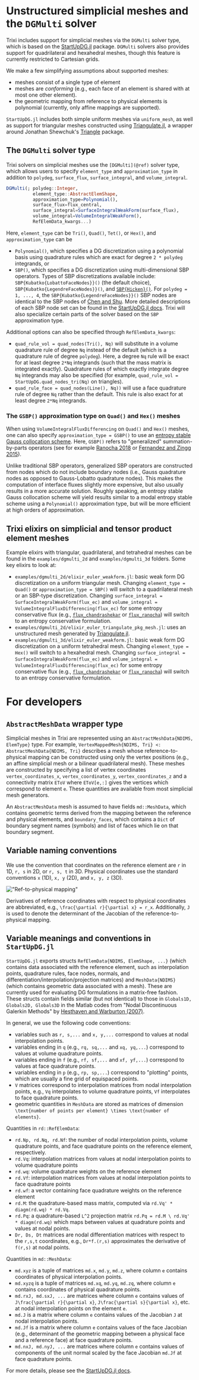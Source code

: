 # Unstructured simplicial meshes and the `DGMulti` solver

Trixi includes support for simplicial meshes via the `DGMulti` solver type, which is based on the
[StartUpDG.jl](https://github.com/jlchan/StartUpDG.jl) package. `DGMulti` solvers also provides
support for quadrilateral and hexahedral meshes, though this feature is currently restricted to
Cartesian grids.

We make a few simplifying assumptions about supported meshes:
* meshes consist of a single type of element
* meshes are _conforming_ (e.g., each face of an element is shared with at most one other element).
* the geometric mapping from reference to physical elements is polynomial (currently, only affine
  mappings are supported).

`StartUpDG.jl` includes both simple uniform meshes via `uniform_mesh`, as well as support for triangular
meshes constructed using [Triangulate.jl](https://github.com/JuliaGeometry/Triangulate.jl), a wrapper
around Jonathan Shewchuk's [Triangle](https://www.cs.cmu.edu/~quake/triangle.html) package.

## The `DGMulti` solver type

Trixi solvers on simplicial meshes use the `[DGMulti](@ref)` solver type, which allows users to specify
`element_type` and `approximation_type` in addition to `polydeg`, `surface_flux`, `surface_integral`,
and `volume_integral`.

```julia
DGMulti(; polydeg::Integer,
          element_type::AbstractElemShape,
          approximation_type=Polynomial(),
          surface_flux=flux_central,
          surface_integral=SurfaceIntegralWeakForm(surface_flux),
          volume_integral=VolumeIntegralWeakForm(),
          RefElemData_kwargs...)
```

Here, `element_type` can be `Tri()`, `Quad()`, `Tet()`, or `Hex()`, and `approximation_type` can be
* `Polynomial()`, which specifies a DG discretization using a polynomial basis using quadrature rules
  which are exact for degree `2 * polydeg` integrands, or
* `SBP()`, which specifies a DG discretization using multi-dimensional SBP operators. Types of SBP
  discretizations available include:
  `SBP{Kubatko{LobattoFaceNodes}}()` (the default choice), `SBP{Kubatko{LegendreFaceNodes}}()`, and
  [`SBP{Hicken}()`](https://doi.org/10.1007/s10915-020-01154-8). For `polydeg = 1, ..., 4`, the
  `SBP{Kubatko{LegendreFaceNodes}}()` SBP nodes are identical to the SBP nodes of
  [Chen and Shu](https://doi.org/10.1016/j.jcp.2017.05.025).
  More detailed descriptions of each SBP node set can be found in the
  [StartUpDG.jl docs](https://jlchan.github.io/StartUpDG.jl/dev/RefElemData/#RefElemData-based-on-SBP-finite-differences).
  Trixi will also specialize certain parts of the solver based on the `SBP` approximation type.

Additional options can also be specified through `RefElemData_kwargs`:

* `quad_rule_vol = quad_nodes(Tri(), Nq)` will substitute in a volume quadrature rule of degree `Nq`
  instead of the default (which is a quadrature rule of degree `polydeg`).
  Here, a degree `Nq` rule will be exact for at least degree `2*Nq` integrands (such that the mass
  matrix is integrated exactly). Quadrature rules of which exactly integrate degree `Nq` integrands
  may also be specified (for example, `quad_rule_vol = StartUpDG.quad_nodes_tri(Nq)` on triangles).
* `quad_rule_face = quad_nodes(Line(), Nq))` will use a face quadrature rule of degree `Nq` rather
  than the default. This rule is also exact for at least degree `2*Nq` integrands.

### The `GSBP()` approximation type on `Quad()` and `Hex()` meshes

When using `VolumeIntegralFluxDifferencing` on `Quad()` and `Hex()` meshes, one can also specify
`approximation_type = GSBP()` to use an [entropy stable Gauss collocation scheme](https://doi.org/10.1137/18M1209234).
Here, `GSBP()` refers to "generalized" summation-by-parts operators (see for example
[Ranocha 2018](https://doi.org/10.1016/j.jcp.2018.02.021) or
[Fernandez and Zingg 2015](https://doi.org/10.1137/140992205)).

Unlike traditional SBP operators, generalized SBP operators are constructed from nodes which do
not include boundary nodes (i.e., Gauss quadrature nodes as opposed to Gauss-Lobatto quadrature
nodes). This makes the computation of interface fluxes slightly more expensive, but also usually
results in a more accurate solution. Roughly speaking, an entropy stable Gauss collocation scheme
will yield results similar to a modal entropy stable scheme using a `Polynomial()` approximation
type, but will be more efficient at high orders of approximation.

## Trixi elixirs on simplicial and tensor product element meshes

Example elixirs with triangular, quadrilateral, and tetrahedral meshes can be found in
the `examples/dgmulti_2d` and `examples/dgmulti_3d` folders. Some key elixirs to look at:

* `examples/dgmulti_2d/elixir_euler_weakform.jl`: basic weak form DG discretization on a uniform triangular mesh.
  Changing `element_type = Quad()` or `approximation_type = SBP()` will switch to a quadrilateral mesh
  or an SBP-type discretization. Changing `surface_integral = SurfaceIntegralWeakForm(flux_ec)` and
  `volume_integral = VolumeIntegralFluxDifferencing(flux_ec)` for some entropy conservative flux
  (e.g., [`flux_chandrashekar`](@ref) or [`flux_ranocha`](@ref)) will switch to an entropy conservative formulation.
* `examples/dgmulti_2d/elixir_euler_triangulate_pkg_mesh.jl`: uses an unstructured mesh generated by
  [Triangulate.jl](https://github.com/JuliaGeometry/Triangulate.jl).
* `examples/dgmulti_3d/elixir_euler_weakform.jl`: basic weak form DG discretization on a uniform tetrahedral mesh.
  Changing `element_type = Hex()` will switch to a hexahedral mesh. Changing
  `surface_integral = SurfaceIntegralWeakForm(flux_ec)` and
  `volume_integral = VolumeIntegralFluxDifferencing(flux_ec)` for some entropy conservative flux
  (e.g., [`flux_chandrashekar`](@ref) or [`flux_ranocha`](@ref)) will switch to an entropy conservative formulation.

# For developers

## `AbstractMeshData` wrapper type

Simplicial meshes in Trixi are represented using an `AbstractMeshData{NDIMS, ElemType}` type.
For example, `VertexMappedMesh{NDIMS, Tri} <: AbstractMeshData{NDIMS, Tri}` describes a mesh whose
reference-to-physical mapping can be constructed using only the vertex positions (e.g., an affine
simplicial mesh or a bilinear quadrilateral mesh). These meshes are constructed by specifying a list
of vertex coordinates `vertex_coordinates_x`, `vertex_coordinates_y`, `vertex_coordinates_z` and a
connectivity matrix `EToV` where `EToV[e,:]` gives the vertices which correspond to element `e`.
These quantities are available from most simplicial mesh generators.

An `AbstractMeshData` mesh is assumed to have fields `md::MeshData`, which contains geometric terms
derived from the mapping between the reference and physical elements, and `boundary_faces`, which
contains a `Dict` of boundary segment names (symbols) and list of faces which lie on that boundary
segment.

## Variable naming conventions

We use the convention that coordinates on the reference element are ``r`` in 1D, ``r, s`` in 2D,
or ``r, s, t`` in 3D. Physical coordinates use the standard conventions ``x`` (1D),
``x, y`` (2D), and ``x, y, z`` (3D).

!["Ref-to-physical mapping"](https://user-images.githubusercontent.com/1156048/124361389-a2841380-dbf4-11eb-8ee4-33e71109c8bb.png)

Derivatives of reference coordinates with respect to physical coordinates are abbreviated, e.g.,
``\frac{\partial r}{\partial x} = r_x``. Additionally, ``J`` is used to denote the determinant of
the Jacobian of the reference-to-physical mapping.

## Variable meanings and conventions in `StartUpDG.jl`

`StartUpDG.jl` exports structs `RefElemData{NDIMS, ElemShape, ...}` (which contains data associated
with the reference element, such as interpolation points, quadrature rules, face nodes, normals,
and differentiation/interpolation/projection matrices) and `MeshData{NDIMS}` (which contains geometric
data associated with a mesh). These are currently used for evaluating DG formulations in a matrix-free
fashion. These structs contain fields similar (but not identical) to those in
`Globals1D, Globals2D, Globals3D` in the Matlab codes from "Nodal Discontinuous Galerkin Methods"
by [Hesthaven and Warburton (2007)](https://doi.org/10.1007/978-0-387-72067-8).

In general, we use the following code conventions:
* variables such as `r, s,...` and `x, y,...` correspond to values at nodal interpolation points.
* variables ending in `q` (e.g., `rq, sq,...` and `xq, yq,...`) correspond to values at volume
  quadrature points.
* variables ending in `f` (e.g., `rf, sf,...` and `xf, yf,...`) correspond to values at face
  quadrature points.
* variables ending in `p` (e.g., `rp, sp,...`) correspond to "plotting" points, which are usually
  a fine grid of equispaced points.
* `V` matrices correspond to interpolation matrices from nodal interpolation points, e.g., `Vq`
  interpolates to volume quadrature points, `Vf` interpolates to face quadrature points.
* geometric quantities in `MeshData` are stored as matrices of dimension
  ``\text{number of points per element} \times \text{number of elements}``.

Quantities in `rd::RefElemData`:
* `rd.Np, rd.Nq, rd.Nf`: the number of nodal interpolation points, volume quadrature points, and
  face quadrature points on the reference element, respectively.
* `rd.Vq`: interpolation matrices from values at nodal interpolation points to volume quadrature points
* `rd.wq`: volume quadrature weights on the reference element
* `rd.Vf`: interpolation matrices from values at nodal interpolation points to face quadrature points
* `rd.wf`: a vector containing face quadrature weights on the reference element
* `rd.M`: the quadrature-based mass matrix, computed via `rd.Vq' * diagm(rd.wq) * rd.Vq`.
* `rd.Pq`: a quadrature-based ``L^2`` projection matrix `rd.Pq = rd.M \ rd.Vq' * diagm(rd.wq)`
  which maps between values at quadrature points and values at nodal points.
* `Dr, Ds, Dt` matrices are nodal differentiation matrices with respect to the ``r,s,t`` coordinates,
  e.g., `Dr*f.(r,s)` approximates the derivative of ``f(r,s)`` at nodal points.

Quantities in `md::MeshData`:
* `md.xyz` is a tuple of matrices `md.x`, `md.y`, `md.z`, where column `e` contains coordinates of
  physical interpolation points.
* `md.xyzq` is a tuple of matrices `md.xq`, `md.yq`, `md.zq`, where column `e` contains coordinates
  of physical quadrature points.
* `md.rxJ, md.sxJ, ...` are matrices where column `e` contains values of
  ``J\frac{\partial r}{\partial x}``, ``J\frac{\partial s}{\partial x}``, etc. at nodal interpolation
  points on the element `e`.
* `md.J` is a matrix where column `e` contains values of the Jacobian ``J`` at nodal interpolation points.
* `md.Jf` is a matrix where column `e` contains values of the face Jacobian (e.g., determinant of
  the geometric mapping between a physical face and a reference face) at face quadrature points.
* `md.nxJ, md.nyJ, ...` are matrices where column `e` contains values of components of the unit
  normal scaled by the face Jacobian `md.Jf` at face quadrature points.

For more details, please see the [StartUpDG.jl docs](https://jlchan.github.io/StartUpDG.jl/dev/).
